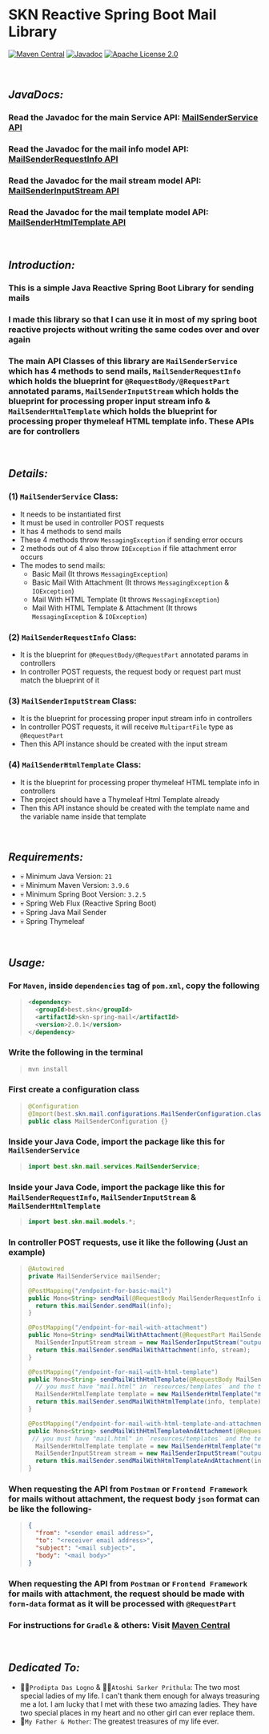 # SKN Reactive Spring Boot Mail Library

[![Maven Central](https://img.shields.io/maven-central/v/best.skn/skn-spring-mail)](https://central.sonatype.com/artifact/best.skn/skn-spring-mail) [![Javadoc](https://javadoc.io/badge2/best.skn/skn-spring-mail/2.0.1/javadoc.svg)](https://javadoc.io/doc/best.skn/skn-spring-mail/2.0.1) [![Apache License 2.0](https://img.shields.io/badge/License-Apache_2.0-blue.svg)](https://opensource.org/licenses/Apache-2.0)

&nbsp;

## **_JavaDocs:_**

### Read the Javadoc for the main Service API: [MailSenderService API](https://javadoc.io/doc/best.skn/skn-spring-mail/latest/best/skn/mail/services/MailSenderService.html)

### Read the Javadoc for the mail info model API: [MailSenderRequestInfo API](https://javadoc.io/doc/best.skn/skn-spring-mail/latest/best/skn/mail/models/MailSenderRequestInfo.html)

### Read the Javadoc for the mail stream model API: [MailSenderInputStream API](https://javadoc.io/doc/best.skn/skn-spring-mail/latest/best/skn/mail/models/MailSenderInputStream.html)

### Read the Javadoc for the mail template model API: [MailSenderHtmlTemplate API](https://javadoc.io/doc/best.skn/skn-spring-mail/latest/best/skn/mail/models/MailSenderHtmlTemplate.html)

&nbsp;

## **_Introduction:_**

### This is a simple Java Reactive Spring Boot Library for sending mails

### I made this library so that I can use it in most of my spring boot reactive projects without writing the same codes over and over again

### The main API Classes of this library are `MailSenderService` which has 4 methods to send mails, `MailSenderRequestInfo` which holds the blueprint for `@RequestBody/@RequestPart` annotated params, `MailSenderInputStream` which holds the blueprint for processing proper input stream info & `MailSenderHtmlTemplate` which holds the blueprint for processing proper thymeleaf HTML template info. These APIs are for controllers

&nbsp;

## **_Details:_**

### **(1) `MailSenderService` Class:**

- It needs to be instantiated first
- It must be used in controller POST requests
- It has 4 methods to send mails
- These 4 methods throw `MessagingException` if sending error occurs
- 2 methods out of 4 also throw `IOException` if file attachment error occurs
- The modes to send mails:
  - Basic Mail (It throws `MessagingException`)
  - Basic Mail With Attachment (It throws `MessagingException` & `IOException`)
  - Mail With HTML Template (It throws `MessagingException`)
  - Mail With HTML Template & Attachment (It throws `MessagingException` & `IOException`)

### **(2) `MailSenderRequestInfo` Class:**

- It is the blueprint for `@RequestBody/@RequestPart` annotated params in controllers
- In controller POST requests, the request body or request part must match the blueprint of it

### **(3) `MailSenderInputStream` Class:**

- It is the blueprint for processing proper input stream info in controllers
- In controller POST requests, it will receive `MultipartFile` type as `@RequestPart`
- Then this API instance should be created with the input stream

### **(4) `MailSenderHtmlTemplate` Class:**

- It is the blueprint for processing proper thymeleaf HTML template info in controllers
- The project should have a Thymeleaf Html Template already
- Then this API instance should be created with the template name and the variable name inside that template

&nbsp;

## **_Requirements:_**

- 💀 Minimum Java Version: `21`
- 💀 Minimum Maven Version: `3.9.6`
- 💀 Minimum Spring Boot Version: `3.2.5`
- 💀 Spring Web Flux (Reactive Spring Boot)
- 💀 Spring Java Mail Sender
- 💀 Spring Thymeleaf

&nbsp;

## **_Usage:_**

### For `Maven`, inside `dependencies` tag of `pom.xml`, copy the following

> ```xml
> <dependency>
>   <groupId>best.skn</groupId>
>   <artifactId>skn-spring-mail</artifactId>
>   <version>2.0.1</version>
> </dependency>
> ```

### Write the following in the terminal

> ```zsh
> mvn install
> ```

### First create a configuration class

> ```java
> @Configuration
> @Import(best.skn.mail.configurations.MailSenderConfiguration.class)
> public class MailSenderConfiguration {}
> ```

### Inside your Java Code, import the package like this for `MailSenderService`

> ```java
> import best.skn.mail.services.MailSenderService;
> ```

### Inside your Java Code, import the package like this for `MailSenderRequestInfo`, `MailSenderInputStream` & `MailSenderHtmlTemplate`

> ```java
> import best.skn.mail.models.*;
> ```

### In controller POST requests, use it like the following (Just an example)

> ```java
> @Autowired
> private MailSenderService mailSender;
>
> @PostMapping("/endpoint-for-basic-mail")
> public Mono<String> sendMail(@RequestBody MailSenderRequestInfo info) throws MessagingException {
>   return this.mailSender.sendMail(info);
> }
>
> @PostMapping("/endpoint-for-mail-with-attachment")
> public Mono<String> sendMailWithAttachment(@RequestPart MailSenderRequestInfo info, @RequestPart MultipartFile file) throws MessagingException, IOException {
>   MailSenderInputStream stream = new MailSenderInputStream("output file location here", file.getInputStream());
>   return this.mailSender.sendMailWithAttachment(info, stream);
> }
>
> @PostMapping("/endpoint-for-mail-with-html-template")
> public Mono<String> sendMailWithHtmlTemplate(@RequestBody MailSenderRequestInfo info) throws MessagingException {
>   // you must have "mail.html" in `resources/templates` and the template must have a variable named `message`
>   MailSenderHtmlTemplate template = new MailSenderHtmlTemplate("mail.html", "message");
>   return this.mailSender.sendMailWithHtmlTemplate(info, template);
> }
>
> @PostMapping("/endpoint-for-mail-with-html-template-and-attachment")
> public Mono<String> sendMailWithHtmlTemplateAndAttachment(@RequestPart MailSenderRequestInfo info, @RequestPart MultipartFile file) throws MessagingException, IOException {
>  // you must have "mail.html" in `resources/templates` and the template must have a variable named `message`
>   MailSenderHtmlTemplate template = new MailSenderHtmlTemplate("mail.html", "message");
>   MailSenderInputStream stream = new MailSenderInputStream("output file location here", file.getInputStream());
>   return this.mailSender.sendMailWithHtmlTemplateAndAttachment(info, template, stream);
> }
> ```

### When requesting the API from `Postman` or `Frontend Framework` for mails without attachment, the request body `json` format can be like the following-

> ```json
> {
> 	"from": "<sender email address>",
> 	"to": "<receiver email address>",
> 	"subject": "<mail subject>",
> 	"body": "<mail body>"
> }
> ```

### When requesting the API from `Postman` or `Frontend Framework` for mails with attachment, the request should be made with `form-data` format as it will be processed with `@RequestPart`

### For instructions for `Gradle` & others: Visit [Maven Central](https://central.sonatype.com/artifact/best.skn/skn-spring-mail)

&nbsp;

## **_Dedicated To:_**

- 👩‍🎨`Prodipta Das Logno` & 🧛‍♀️`Atoshi Sarker Prithula`: The two most special ladies of my life. I can't thank them enough for always treasuring me a lot. I am lucky that I met with these two amazing ladies. They have two special places in my heart and no other girl can ever replace them.
- 💯`My Father & Mother`: The greatest treasures of my life ever.
